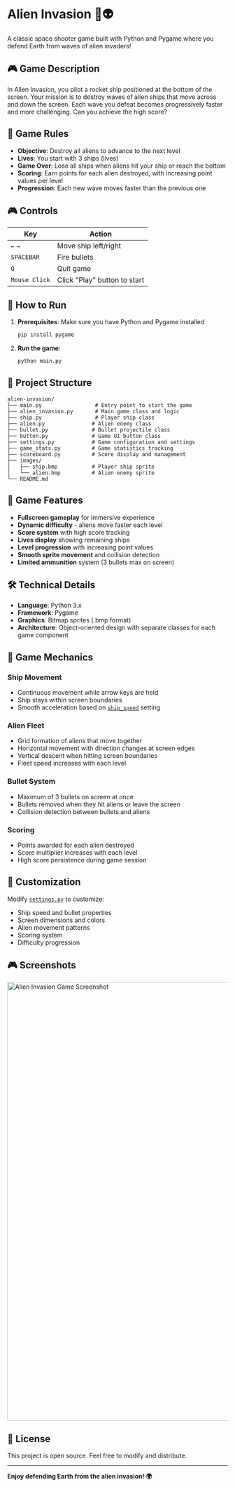 # Alien Invasion 🚀👽

A classic space shooter game built with Python and Pygame where you defend Earth from waves of alien invaders!

## 🎮 Game Description

In Alien Invasion, you pilot a rocket ship positioned at the bottom of the screen. Your mission is to destroy waves of alien ships that move across and down the screen. Each wave you defeat becomes progressively faster and more challenging. Can you achieve the high score?

## 🎯 Game Rules

- **Objective**: Destroy all aliens to advance to the next level
- **Lives**: You start with 3 ships (lives)
- **Game Over**: Lose all ships when aliens hit your ship or reach the bottom
- **Scoring**: Earn points for each alien destroyed, with increasing point values per level
- **Progression**: Each new wave moves faster than the previous one

## 🎮 Controls

| Key | Action |
|-----|--------|
| `←` `→` | Move ship left/right |
| `SPACEBAR` | Fire bullets |
| `Q` | Quit game |
| `Mouse Click` | Click "Play" button to start |

## 🚀 How to Run

1. **Prerequisites**: Make sure you have Python and Pygame installed
   ```bash
   pip install pygame
   ```

2. **Run the game**:
   ```bash
   python main.py
   ```

## 📁 Project Structure

```
alien-invasion/
├── main.py                 # Entry point to start the game
├── alien_invasion.py       # Main game class and logic
├── ship.py                 # Player ship class
├── alien.py               # Alien enemy class
├── bullet.py              # Bullet projectile class
├── button.py              # Game UI button class
├── settings.py            # Game configuration and settings
├── game_stats.py          # Game statistics tracking
├── scoreboard.py          # Score display and management
├── images/
│   ├── ship.bmp           # Player ship sprite
│   └── alien.bmp          # Alien enemy sprite
└── README.md
```

## 🎨 Game Features

- **Fullscreen gameplay** for immersive experience
- **Dynamic difficulty** - aliens move faster each level
- **Score system** with high score tracking
- **Lives display** showing remaining ships
- **Level progression** with increasing point values
- **Smooth sprite movement** and collision detection
- **Limited ammunition** system (3 bullets max on screen)

## 🛠️ Technical Details

- **Language**: Python 3.x
- **Framework**: Pygame
- **Graphics**: Bitmap sprites (.bmp format)
- **Architecture**: Object-oriented design with separate classes for each game component

## 🎵 Game Mechanics

### Ship Movement
- Continuous movement while arrow keys are held
- Ship stays within screen boundaries
- Smooth acceleration based on [`ship_speed`](settings.py) setting

### Alien Fleet
- Grid formation of aliens that move together
- Horizontal movement with direction changes at screen edges
- Vertical descent when hitting screen boundaries
- Fleet speed increases with each level

### Bullet System
- Maximum of 3 bullets on screen at once
- Bullets removed when they hit aliens or leave the screen
- Collision detection between bullets and aliens

### Scoring
- Points awarded for each alien destroyed
- Score multiplier increases with each level
- High score persistence during game session

## 🔧 Customization

Modify [`settings.py`](settings.py) to customize:
- Ship speed and bullet properties
- Screen dimensions and colors
- Alien movement patterns
- Scoring system
- Difficulty progression

## 🎮 Screenshots

<img width="1000" alt="Alien Invasion Game Screenshot" src="https://github.com/user-attachments/assets/d02193d6-7613-4a9f-ad31-dfcc53c38879" />

## 📝 License

This project is open source. Feel free to modify and distribute.

---

**Enjoy defending Earth from the alien invasion! 🌍**
